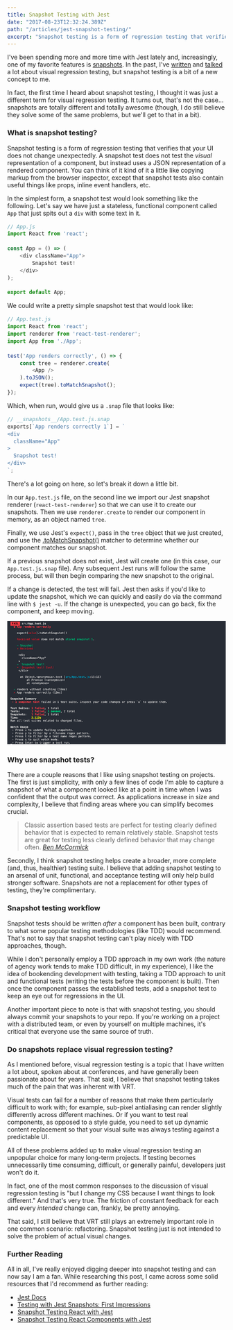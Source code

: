 ```yaml
---
title: Snapshot Testing with Jest
date: "2017-08-23T12:32:24.389Z"
path: "/articles/jest-snapshot-testing/"
excerpt: "Snapshot testing is a form of regression testing that verifies that your UI does not change unexpectedly."
---
```



I've been spending more and more time with Jest lately and, increasingly, one of my favorite features is [snapshots](https://facebook.github.io/jest/docs/en/snapshot-testing.html#content). In the past, I've [written](https://css-tricks.com/visual-regression-testing-with-phantomcss/) and [talked](https://jonbellah.com/talks/2016/front-porch) a lot about visual regression testing, but snapshot testing is a bit of a new concept to me.

In fact, the first time I heard about snapshot testing, I thought it was just a different term for visual regression testing. It turns out, that's not the case... snapshots are totally different and totally awesome (though, I do still believe they solve some of the same problems, but we'll get to that in a bit).

### What is snapshot testing?

Snapshot testing is a form of regression testing that verifies that your UI does not change unexpectedly. A snapshot test does not test the *visual* representation of a component, but instead uses a JSON representation of a rendered component. You can think of it kind of it a little like copying markup from the browser inspector, except that snapshot tests also contain useful things like props, inline event handlers, etc.

In the simplest form, a snapshot test would look something like the following. Let's say we have just a stateless, functional component called `App` that just spits out a `div` with some text in it.

```js
// App.js
import React from 'react';

const App = () => (
	<div className="App">
		Snapshot test!
	</div>
);

export default App;
```

We could write a pretty simple snapshot test that would look like:
```js
// App.test.js
import React from 'react';
import renderer from 'react-test-renderer';
import App from './App';

test('App renders correctly', () => {
	const tree = renderer.create(
		<App />
	).toJSON();
	expect(tree).toMatchSnapshot();
});
```

Which, when run, would give us a `.snap` file that looks like:
```js
// __snapshots__/App.test.js.snap
exports[`App renders correctly 1`] = `
<div
  className="App"
>
  Snapshot test!
</div>
`;
```

There's a lot going on here, so let's break it down a little bit.

In our `App.test.js` file, on the second line we import our Jest snapshot renderer (`react-test-renderer`) so that we can use it to create our snapshots. Then we use `renderer.create` to render our component in memory, as an object named `tree`.

Finally, we use Jest's `expect()`, pass in the `tree` object that we just created, and use the [.toMatchSnapshot()](https://facebook.github.io/jest/docs/expect.html#tomatchsnapshotoptionalstring) matcher to determine whether our component matches our snapshot.

If a previous snapshot does not exist, Jest will create one (in this case, our `App.test.js.snap` file). Any subsequent Jest runs will follow the same process, but will then begin comparing the new snapshot to the original.

If a change is detected, the test will fail. Jest then asks if you'd like to update the snapshot, which we can quickly and easily do via the command line with `$ jest -u`. If the change is unexpected, you can go back, fix the component, and keep moving.

![](fail.png)

### Why use snapshot tests?

There are a couple reasons that I like using snapshot testing on projects. The first is just simplicity, with only a few lines of code I'm able to capture a snapshot of what a component looked like at a point in time when I was confident that the output was correct. As applications increase in size and complexity, I believe that finding areas where you can simplify becomes crucial.

> Classic assertion based tests are perfect for testing clearly defined behavior that is expected to remain relatively stable. Snapshot tests are great for testing less clearly defined behavior that may change often.
> <cite>[Ben McCormick](https://benmccormick.org/2016/09/19/testing-with-jest-snapshots-first-impressions/)</cite>

Secondly, I think snapshot testing helps create a broader, more complete (and, thus, healthier) testing suite. I believe that adding snapshot testing to an arsenal of unit, functional, and acceptance testing will only help build stronger software. Snapshots are not a replacement for other types of testing, they're complimentary.

### Snapshot testing workflow

Snapshot tests should be written *after* a component has been built, contrary to what some popular testing methodologies (like TDD) would recommend. That's not to say that snapshot testing can't play nicely with TDD approaches, though.

While I don't personally employ a TDD approach in my own work (the nature of agency work tends to make TDD difficult, in my experience), I like the idea of bookending development with testing, taking a TDD approach to unit and functional tests (writing the tests before the component is built). Then once the component passes the established tests, add a snapshot test to keep an eye out for regressions in the UI.

Another important piece to note is that with snapshot testing, you should always commit your snapshots to your repo. If you're working on a project with a distributed team, or even by yourself on multiple machines, it's critical that everyone use the same source of truth.

### Do snapshots replace visual regression testing?

As I mentioned before, visual regression testing is a topic that I have written a lot about, spoken about at conferences, and have generally been passionate about for years. That said, I believe that snapshot testing takes much of the pain that was inherent with VRT.

Visual tests can fail for a number of reasons that make them particularly difficult to work with; for example, sub-pixel antialiasing can render slightly differently across different machines. Or if you want to test real components, as opposed to a style guide, you need to set up dynamic content replacement so that your visual suite was always testing against a predictable UI.

All of these problems added up to make visual regression testing an unpopular choice for many long-term projects. If testing becomes unnecessarily time consuming, difficult, or generally painful, developers just won't do it.

In fact, one of the most common responses to the discussion of visual regression testing is "but I change my CSS because I want things to look different." And that's very true. The friction of constant feedback for each and every *intended* change can, frankly, be pretty annoying.

That said, I still believe that VRT still plays an extremely important role in one common scenario: refactoring. Snapshot testing just is not intended to solve the problem of actual visual changes. 

### Further Reading

All in all, I've really enjoyed digging deeper into snapshot testing and can now say I am a fan. While researching this post, I came across some solid resources that I'd recommend as further reading:

- [Jest Docs](https://facebook.github.io/jest/docs/en/snapshot-testing.html)
- [Testing with Jest Snapshots: First Impressions](https://benmccormick.org/2016/09/19/testing-with-jest-snapshots-first-impressions/)
- [Snapshot Testing React with Jest](https://www.codeproject.com/Articles/1180478/Snapshot-Testing-React-with-Jest)
- [Snapshot Testing React Components with Jest](https://medium.com/@luisvieira_gmr/snapshot-testing-react-components-with-jest-3455d73932a4)
